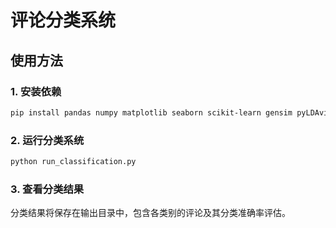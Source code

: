 # 评论分类系统
## 使用方法
### 1. 安装依赖

```bash
pip install pandas numpy matplotlib seaborn scikit-learn gensim pyLDAvis jieba wordcloud nltk
```

### 2. 运行分类系统

```bash
python run_classification.py
```

### 3. 查看分类结果
分类结果将保存在输出目录中，包含各类别的评论及其分类准确率评估。